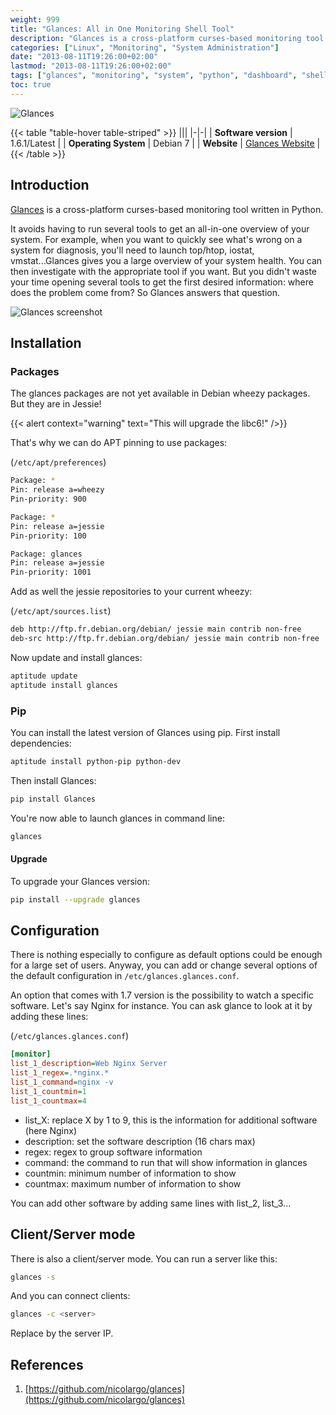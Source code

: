 ```yaml
---
weight: 999
title: "Glances: All in One Monitoring Shell Tool"
description: "Glances is a cross-platform curses-based monitoring tool written in Python that provides an all-in-one overview of your system health, replacing the need to run multiple monitoring tools simultaneously."
categories: ["Linux", "Monitoring", "System Administration"]
date: "2013-08-11T19:26:00+02:00"
lastmod: "2013-08-11T19:26:00+02:00"
tags: ["glances", "monitoring", "system", "python", "dashboard", "shell", "debian"]
toc: true
---
```


![Glances](/images/glances-logo.avif)

{{< table "table-hover table-striped" >}}
|||
|-|-|
| **Software version** | 1.6.1/Latest |
| **Operating System** | Debian 7 |
| **Website** | [Glances Website](https://github.com/nicolargo/glances) |
{{< /table >}}

## Introduction

[Glances](https://github.com/nicolargo/glances) is a cross-platform curses-based monitoring tool written in Python.

It avoids having to run several tools to get an all-in-one overview of your system. For example, when you want to quickly see what's wrong on a system for diagnosis, you'll need to launch top/htop, iostat, vmstat...Glances gives you a large overview of your system health. You can then investigate with the appropriate tool if you want. But you didn't waste your time opening several tools to get the first desired information: where does the problem come from? So Glances answers that question.

![Glances screenshot](/images/glances_screenshot.avif)

## Installation

### Packages

The glances packages are not yet available in Debian wheezy packages. But they are in Jessie!

{{< alert context="warning" text="This will upgrade the libc6!" />}}

That's why we can do APT pinning to use packages:

(`/etc/apt/preferences`)

```bash
Package: *
Pin: release a=wheezy
Pin-priority: 900

Package: *
Pin: release a=jessie
Pin-priority: 100

Package: glances
Pin: release a=jessie
Pin-priority: 1001
```

Add as well the jessie repositories to your current wheezy:

(`/etc/apt/sources.list`)

```bash
deb http://ftp.fr.debian.org/debian/ jessie main contrib non-free
deb-src http://ftp.fr.debian.org/debian/ jessie main contrib non-free
```

Now update and install glances:

```bash
aptitude update
aptitude install glances
```

### Pip

You can install the latest version of Glances using pip. First install dependencies:

```bash
aptitude install python-pip python-dev
```

Then install Glances:

```bash
pip install Glances
```

You're now able to launch glances in command line:

```bash
glances
```

#### Upgrade

To upgrade your Glances version:

```bash
pip install --upgrade glances
```

## Configuration

There is nothing especially to configure as default options could be enough for a large set of users. Anyway, you can add or change several options of the default configuration in `/etc/glances.glances.conf`.

An option that comes with 1.7 version is the possibility to watch a specific software. Let's say Nginx for instance. You can ask glance to look at it by adding these lines:

(`/etc/glances.glances.conf`)

```ini
[monitor]
list_1_description=Web Nginx Server
list_1_regex=.*nginx.*
list_1_command=nginx -v
list_1_countmin=1
list_1_countmax=4
```

* list_X: replace X by 1 to 9, this is the information for additional software (here Nginx)
* description: set the software description (16 chars max)
* regex: regex to group software information
* command: the command to run that will show information in glances
* countmin: minimum number of information to show
* countmax: maximum number of information to show

You can add other software by adding same lines with list_2, list_3...

## Client/Server mode

There is also a client/server mode. You can run a server like this:

```bash
glances -s
```

And you can connect clients:

```bash
glances -c <server>
```

Replace <server> by the server IP.

## References

1. [https://github.com/nicolargo/glances](https://github.com/nicolargo/glances)
